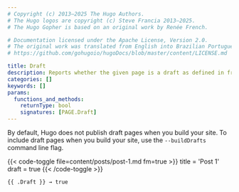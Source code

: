 ```yaml
---
# Copyright (c) 2013–2025 The Hugo Authors.
# The Hugo logos are copyright (c) Steve Francia 2013–2025.
# The Hugo Gopher is based on an original work by Renée French.

# Documentation licensed under the Apache License, Version 2.0.
# The original work was translated from English into Brazilian Portuguese.
# https://github.com/gohugoio/hugoDocs/blob/master/content/LICENSE.md

title: Draft
description: Reports whether the given page is a draft as defined in front matter.
categories: []
keywords: []
params:
  functions_and_methods:
    returnType: bool
    signatures: [PAGE.Draft]
---
```


By default, Hugo does not publish draft pages when you build your site. To include draft pages when you build your site, use the `--buildDrafts` command line flag.

{{< code-toggle file=content/posts/post-1.md fm=true >}}
title = 'Post 1'
draft = true
{{< /code-toggle >}}

```go-html-template
{{ .Draft }} → true
```
